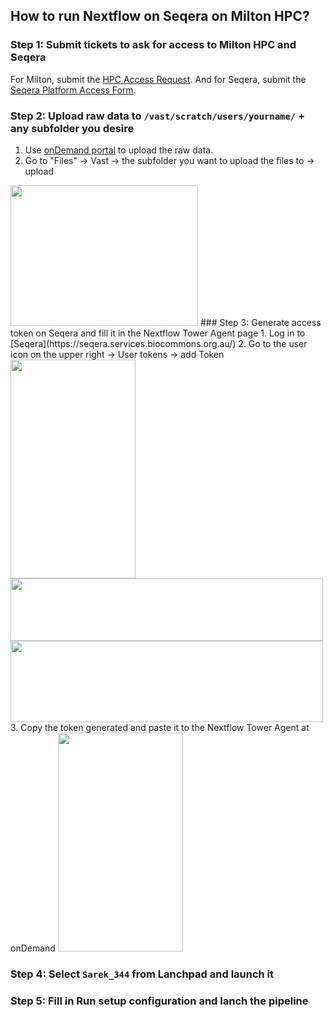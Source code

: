 ## How to run Nextflow on Seqera on Milton HPC?  
### Step 1: Submit tickets to ask for access to Milton HPC and Seqera
For Milton, submit the [HPC Access Request](https://support.wehi.edu.au/support/catalog/items/134). And for Seqera, submit the [Seqera Platform Access Form](https://support.wehi.edu.au/support/catalog/items/151).
### Step 2: Upload raw data to `/vast/scratch/users/yourname/` + any subfolder you desire
1. Use [onDemand portal](https://ondemand.hpc.wehi.edu.au/pun/sys/dashboard) to upload the raw data.
2. Go to "Files" -> Vast -> the subfolder you want to upload the files to -> upload
  <img src="https://github.com/VitaChien/WEHI_Workflow/blob/update/nextflow-tutorial/screenshots/nextflow/%E6%88%AA%E5%9C%96%202025-02-18%20%E4%B8%8A%E5%8D%8811.49.45.png" width="300" height="225">
### Step 3: Generate access token on Seqera and fill it in the Nextflow Tower Agent page
1. Log in to [Seqera](https://seqera.services.biocommons.org.au/)
2. Go to the user icon on the upper right -> User tokens -> add Token
  <img src="https://github.com/VitaChien/WEHI_Workflow/blob/update/nextflow-tutorial/screenshots/nextflow/%E6%88%AA%E5%9C%96%202025-02-18%20%E4%B8%8A%E5%8D%8811.13.50.png" width="200" height="350">
  <img src="https://github.com/VitaChien/WEHI_Workflow/blob/update/nextflow-tutorial/screenshots/nextflow/%E6%88%AA%E5%9C%96%202025-02-18%20%E4%B8%8A%E5%8D%8811.13.57.png" width="500" height="100">
  <img src="https://github.com/VitaChien/WEHI_Workflow/blob/update/nextflow-tutorial/screenshots/nextflow/%E6%88%AA%E5%9C%96%202025-02-18%20%E4%B8%8A%E5%8D%8811.14.03.png" width="500" height="130">
3. Copy the token generated and paste it to the Nextflow Tower Agent at onDemand
  <img src="https://github.com/VitaChien/WEHI_Workflow/blob/update/nextflow-tutorial/screenshots/nextflow/%E6%88%AA%E5%9C%96%202025-02-18%20%E4%B8%8A%E5%8D%8811.13.50.png" width="200" height="350">
  
### Step 4: Select `Sarek_344` from Lanchpad and launch it
### Step 5: Fill in Run setup configuration and lanch the pipeline

